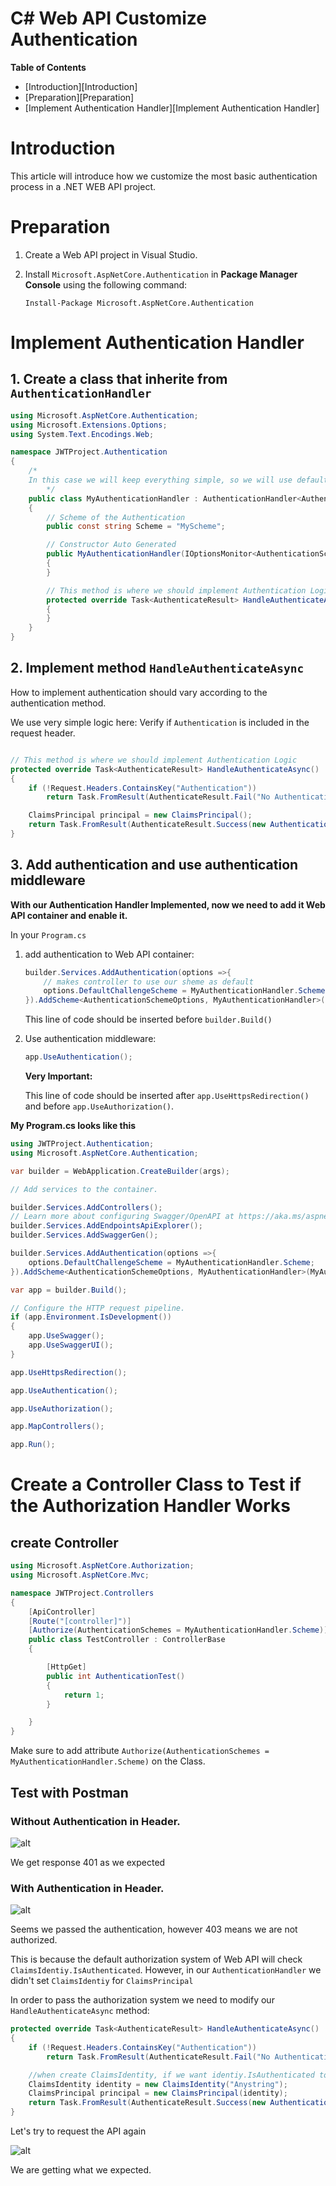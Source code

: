# C# Web API Customize Authentication

**Table of Contents**

- [Introduction][Introduction]
- [Preparation][Preparation]
- [Implement Authentication Handler][Implement Authentication Handler]

# Introduction

This article will introduce how we customize the most basic authentication process in a .NET WEB API project.

# Preparation

1. Create a Web API project in Visual Studio.

2. Install `Microsoft.AspNetCore.Authentication` in **Package Manager Console** using the following command:

    ```
    Install-Package Microsoft.AspNetCore.Authentication
    ```

# Implement Authentication Handler

## 1. Create a class that inherite from `AuthenticationHandler`
```C#
using Microsoft.AspNetCore.Authentication;
using Microsoft.Extensions.Options;
using System.Text.Encodings.Web;

namespace JWTProject.Authentication
{
    /*
    In this case we will keep everything simple, so we will use default AuthenticationSchemeOptions
        */
    public class MyAuthenticationHandler : AuthenticationHandler<AuthenticationSchemeOptions>
    {
        // Scheme of the Authentication
        public const string Scheme = "MyScheme";

        // Constructor Auto Generated
        public MyAuthenticationHandler(IOptionsMonitor<AuthenticationSchemeOptions> options, ILoggerFactory logger, UrlEncoder encoder, ISystemClock clock) : base(options, logger, encoder, clock)
        {
        }

        // This method is where we should implement Authentication Logic
        protected override Task<AuthenticateResult> HandleAuthenticateAsync()
        {
        }
    }
}
```
## 2. Implement method `HandleAuthenticateAsync`
How to implement authentication should vary according to the authentication method. 

We use very simple logic here: Verify if `Authentication` is included in the request header.

```C#

// This method is where we should implement Authentication Logic
protected override Task<AuthenticateResult> HandleAuthenticateAsync()
{
    if (!Request.Headers.ContainsKey("Authentication"))
        return Task.FromResult(AuthenticateResult.Fail("No Authentication In header"));

    ClaimsPrincipal principal = new ClaimsPrincipal();
    return Task.FromResult(AuthenticateResult.Success(new AuthenticationTicket(principal ,Scheme)));
}
```

## 3. Add authentication and use authentication middleware

**With our Authentication Handler Implemented, now we need to add it Web API container and enable it.**

In your `Program.cs`

1. add authentication to Web API container:
    ```C#
    builder.Services.AddAuthentication(options =>{
        // makes controller to use our sheme as default
        options.DefaultChallengeScheme = MyAuthenticationHandler.Scheme;
    }).AddScheme<AuthenticationSchemeOptions, MyAuthenticationHandler>(MyAuthenticationHandler.Scheme, options => {});
    ```
    This line of code should be inserted before `builder.Build()`

2. Use authentication middleware:

    ```C#
    app.UseAuthentication();
    ```

    **Very Important:**
    
    This line of code should be inserted after `app.UseHttpsRedirection()` and before `app.UseAuthorization()`.


**My Program.cs looks like this**

```C#
using JWTProject.Authentication;
using Microsoft.AspNetCore.Authentication;

var builder = WebApplication.CreateBuilder(args);

// Add services to the container.

builder.Services.AddControllers();
// Learn more about configuring Swagger/OpenAPI at https://aka.ms/aspnetcore/swashbuckle
builder.Services.AddEndpointsApiExplorer();
builder.Services.AddSwaggerGen();

builder.Services.AddAuthentication(options =>{
    options.DefaultChallengeScheme = MyAuthenticationHandler.Scheme;
}).AddScheme<AuthenticationSchemeOptions, MyAuthenticationHandler>(MyAuthenticationHandler.Scheme, options => {});

var app = builder.Build();

// Configure the HTTP request pipeline.
if (app.Environment.IsDevelopment())
{
    app.UseSwagger();
    app.UseSwaggerUI();
}

app.UseHttpsRedirection();

app.UseAuthentication();

app.UseAuthorization();

app.MapControllers();

app.Run();
```
# Create a Controller Class to Test if the Authorization Handler Works

## create Controller
```C#
using Microsoft.AspNetCore.Authorization;
using Microsoft.AspNetCore.Mvc;

namespace JWTProject.Controllers
{
    [ApiController]
    [Route("[controller]")]
    [Authorize(AuthenticationSchemes = MyAuthenticationHandler.Scheme)]
    public class TestController : ControllerBase
    {

        [HttpGet]
        public int AuthenticationTest()
        {
            return 1;
        }

    }
}
```

Make sure to add attribute `Authorize(AuthenticationSchemes = MyAuthenticationHandler.Scheme)` on the Class.

## Test with Postman

### Without Authentication in Header.

![alt](./Authentication/postman1.jpg)

We get response 401 as we expected

### With Authentication in Header.

![alt](./Authentication/postman2.jpg)

Seems we passed the authentication, however 403 means we are not authorized.

This is because the default authorization system of Web API will check `ClaimsIdentiy.IsAuthenticated`. However, in our `AuthenticationHandler` we didn't set `ClaimsIdentiy` for `ClaimsPrincipal`

In order to pass the authorization system we need to modify our `HandleAuthenticateAsync` method:

```C#
protected override Task<AuthenticateResult> HandleAuthenticateAsync()
{
    if (!Request.Headers.ContainsKey("Authentication"))
        return Task.FromResult(AuthenticateResult.Fail("No Authentication In header"));

    //when create ClaimsIdentity, if we want identiy.IsAuthenticated to be true. a non-empty string is required to pass into the constructor
    ClaimsIdentity identity = new ClaimsIdentity("Anystring");
    ClaimsPrincipal principal = new ClaimsPrincipal(identity);
    return Task.FromResult(AuthenticateResult.Success(new AuthenticationTicket(principal ,Scheme)));
}
```

Let's try to request the API again

![alt](./Authentication/postman3.jpg)

We are getting what we expected.

